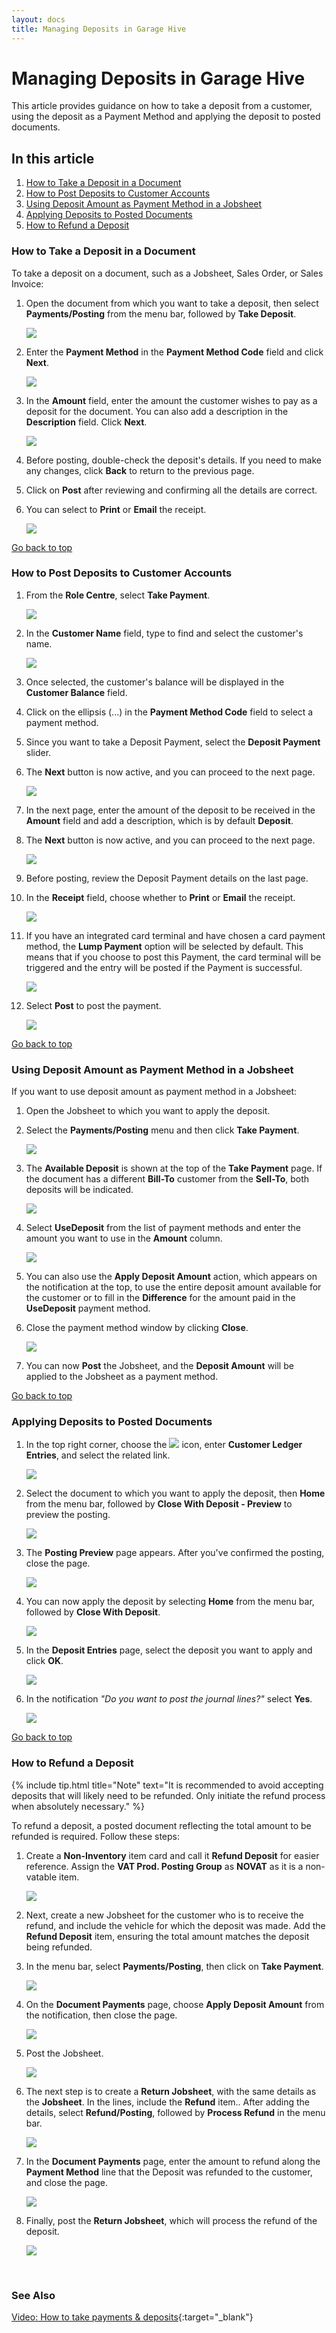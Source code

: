 ```yaml
---
layout: docs
title: Managing Deposits in Garage Hive
---
```


<a name="top"></a>

# Managing Deposits in Garage Hive
This article provides guidance on how to take a deposit from a customer, using the deposit as a Payment Method and applying the deposit to posted documents.

## In this article
1. [How to Take a Deposit in a Document](#how-to-take-a-deposit-in-a-document)
2. [How to Post Deposits to Customer Accounts](#how-to-post-deposits-to-customer-accounts)
3. [Using Deposit Amount as Payment Method in a Jobsheet](#using-deposit-amount-as-payment-method-in-a-jobsheet)
4. [Applying Deposits to Posted Documents](#applying-deposits-to-posted-documents)
5. [How to Refund a Deposit](#how-to-refund-a-deposit)

### How to Take a Deposit in a Document
To take a deposit on a document, such as a Jobsheet, Sales Order, or Sales Invoice:
1. Open the document from which you want to take a deposit, then select **Payments/Posting** from the menu bar, followed by **Take Deposit**.

   ![](media/garagehive-take-deposit-in-a-document1.png)

2. Enter the **Payment Method** in the **Payment Method Code** field and click **Next**.

   ![](media/garagehive-take-deposit-in-a-document2.png)

3. In the **Amount** field, enter the amount the customer wishes to pay as a deposit for the document. You can also add a description in the **Description** field. Click **Next**.

   ![](media/garagehive-take-deposit-in-a-document3.png)

4. Before posting, double-check the deposit's details. If you need to make any changes, click **Back** to return to the previous page.
5. Click on **Post** after reviewing and confirming all the details are correct.
6. You can select to **Print** or **Email** the receipt.

   ![](media/garagehive-take-deposit-in-a-document4.png)

[Go back to top](#top)

### How to Post Deposits to Customer Accounts
1. From the **Role Centre**, select **Take Payment**.

   ![](media/take-payment-home.png)

1. In the **Customer Name** field, type to find and select the customer's name.

   ![](media/take-payment-customer.png)

1. Once selected, the customer's balance will be displayed in the **Customer Balance** field.
1. Click on the ellipsis (...) in the **Payment Method Code** field to select a payment method.
1. Since you want to take a Deposit Payment, select the **Deposit Payment** slider.
1. The **Next** button is now active, and you can proceed to the next page.

   ![](media/take-payment-payment-method.png)

1. In the next page, enter the amount of the deposit to be received in the **Amount** field and add a description, which is by default **Deposit**.
1. The **Next** button is now active, and you can proceed to the next page.

   ![](media/take-payment-deposit.png)

1. Before posting, review the Deposit Payment details on the last page.
1. In the **Receipt** field, choose whether to **Print** or **Email** the receipt.

   ![](media/take-payment-deposit2.png)

1. If you have an integrated card terminal and have chosen a card payment method, the **Lump Payment** option will be selected by default. This means that if you choose to post this Payment, the card terminal will be triggered and the entry will be posted if the Payment is successful. 

   ![](media/take-payment-integrated-card-terminal.png)

1. Select **Post** to post the payment.

   ![](media/take-payment-post-card.png)

[Go back to top](#top)

### Using Deposit Amount as Payment Method in a Jobsheet
If you want to use deposit amount as payment method in a Jobsheet:
1. Open the Jobsheet to which you want to apply the deposit.
2. Select the **Payments/Posting** menu and then click **Take Payment**.

   ![](media/take-payment-with-deposit-amount1.png)

3. The **Available Deposit** is shown at the top of the **Take Payment** page. If the document has a different **Bill-To** customer from the **Sell-To**, both deposits will be indicated.

   ![](media/take-payment-with-deposit-amount4.png)

4. Select **UseDeposit** from the list of payment methods and enter the amount you want to use in the **Amount** column.

   ![](media/take-payment-with-deposit-amount2.png)

5. You can also use the **Apply Deposit Amount** action, which appears on the notification at the top,  to use the entire deposit amount available for the customer or to fill in the **Difference** for the amount paid in the **UseDeposit** payment method.
6. Close the payment method window by clicking **Close**.

   ![](media/take-payment-with-deposit-amount3.png)

7. You can now **Post** the Jobsheet, and the **Deposit Amount** will be applied to the Jobsheet as a payment method.

[Go back to top](#top)

### Applying Deposits to Posted Documents
1. In the top right corner, choose the ![](media/search_icon.png) icon, enter **Customer Ledger Entries**, and select the related link.

   ![](media/apply-deposit-payment1.png)

2. Select the document to which you want to apply the deposit, then **Home** from the menu bar, followed by **Close With Deposit - Preview** to preview the posting.

   ![](media/apply-deposit-payment2.png)

3. The **Posting Preview** page appears. After you've confirmed the posting, close the page.

   ![](media/apply-deposit-payment3.png)

4. You can now apply the deposit by selecting **Home** from the menu bar, followed by **Close With Deposit**.

   ![](media/apply-deposit-payment4.png)

5. In the **Deposit Entries** page, select the deposit you want to apply and click **OK**.

   ![](media/apply-deposit-payment5.png)

6. In the notification *"Do you want to post the journal lines?"* select **Yes**.

   ![](media/apply-deposit-payment6.png)


[Go back to top](#top)

### How to Refund a Deposit

   {% include tip.html title="Note" text="It is recommended to avoid accepting deposits that will likely need to be refunded. Only initiate the refund process when absolutely necessary." %}

To refund a deposit, a posted document reflecting the total amount to be refunded is required. Follow these steps:
1. Create a **Non-Inventory** item card and call it **Refund Deposit** for easier reference. Assign the **VAT Prod. Posting Group** as **NOVAT** as it is a non-vatable item.

   ![](media/apply-deposit-refund1.png)

2. Next, create a new Jobsheet for the customer who is to receive the refund, and include the vehicle for which the deposit was made. Add the **Refund Deposit** item, ensuring the total amount matches the deposit being refunded.
3. In the menu bar, select **Payments/Posting**, then click on **Take Payment**.

   ![](media/apply-deposit-refund2.png)

4. On the **Document Payments** page, choose **Apply Deposit Amount** from the notification, then close the page.

   ![](media/apply-deposit-refund3.png)

5. Post the Jobsheet.

   ![](media/apply-deposit-refund4.png)

6. The next step is to create a **Return Jobsheet**, with the same details as the **Jobsheet**. In the lines, include the **Refund** item.. After adding the details, select **Refund/Posting**, followed by **Process Refund** in the menu bar.

   ![](media/apply-deposit-refund5.png)

7. In the **Document Payments** page, enter the amount to refund along the **Payment Method** line that the Deposit was refunded to the customer, and close the page.

   ![](media/apply-deposit-refund6.png)

8. Finally, post the **Return Jobsheet**, which will process the refund of the deposit.

   ![](media/apply-deposit-refund7.png)


<br>

### **See Also**
[Video: How to take payments & deposits](https://www.youtube.com/watch?v=akx2eeBwRIo){:target="_blank"}
